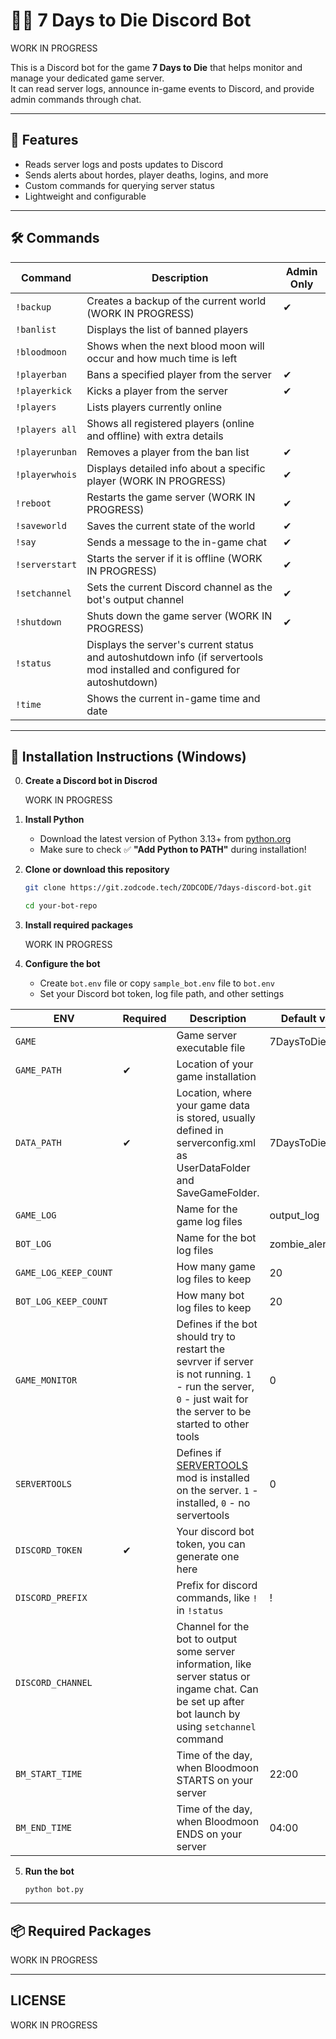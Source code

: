 # 🧟‍♂️ 7 Days to Die Discord Bot

   WORK IN PROGRESS

This is a Discord bot for the game **7 Days to Die** that helps monitor and manage your dedicated game server.  
It can read server logs, announce in-game events to Discord, and provide admin commands through chat.

---

## 📜 Features

- Reads server logs and posts updates to Discord
- Sends alerts about hordes, player deaths, logins, and more
- Custom commands for querying server status
- Lightweight and configurable

---

## 🛠️ Commands


| Command             | Description                                                                                   | Admin Only |
|---------------------|-----------------------------------------------------------------------------------------------|------------|
| <code>!backup</code>        | Creates a backup of the current world (WORK IN PROGRESS)                                         | ✔          |
| <code>!banlist</code>       | Displays the list of banned players                                                              |            |
| <code>!bloodmoon</code>     | Shows when the next blood moon will occur and how much time is left                             |            |
| <code>!playerban</code>     | Bans a specified player from the server                                                          | ✔          |
| <code>!playerkick</code>    | Kicks a player from the server                                                                   | ✔          |
| <code>!players</code>       | Lists players currently online                                                                   |            |
| <code>!players&nbsp;all</code> | Shows all registered players (online and offline) with extra details                          |            |
| <code>!playerunban</code>   | Removes a player from the ban list                                                               | ✔          |
| <code>!playerwhois</code>   | Displays detailed info about a specific player (WORK IN PROGRESS)                                | ✔          |
| <code>!reboot</code>        | Restarts the game server (WORK IN PROGRESS)                                                      | ✔          |
| <code>!saveworld</code>     | Saves the current state of the world                                                             | ✔          |
| <code>!say</code>           | Sends a message to the in-game chat                                                              | ✔          |
| <code>!serverstart</code>   | Starts the server if it is offline (WORK IN PROGRESS)                                            | ✔          |
| <code>!setchannel</code>    | Sets the current Discord channel as the bot's output channel                                     | ✔          |
| <code>!shutdown</code>      | Shuts down the game server (WORK IN PROGRESS)                                                    | ✔          |
| <code>!status</code>        | Displays the server's current status and autoshutdown info (if servertools mod installed and configured for autoshutdown) |            |
| <code>!time</code>          | Shows the current in-game time and date                                                         |            |

---

## 🧪 Installation Instructions (Windows)

0. **Create a Discord bot in Discrod**

   WORK IN PROGRESS

1. **Install Python**

   - Download the latest version of Python 3.13+ from [python.org](https://www.python.org/downloads/windows/)
   - Make sure to check ✅ **"Add Python to PATH"** during installation!

2. **Clone or download this repository**

   ```bash
   git clone https://git.zodcode.tech/ZODCODE/7days-discord-bot.git
    ```
     ```bash
   cd your-bot-repo
   ```

3. **Install required packages**

   WORK IN PROGRESS

4. **Configure the bot**

   - Create `bot.env` file or copy `sample_bot.env` file to `bot.env`
   - Set your Discord bot token, log file path, and other settings

| ENV | Required | Description | Default value |
|--------|-----|-------------|------|
| `GAME` | | Game server executable file | 7DaysToDieServer |
| `GAME_PATH` | ✔ | Location of your game installation | |
| `DATA_PATH` | ✔ | Location, where your game data is stored, usually defined in serverconfig.xml as UserDataFolder and SaveGameFolder. | 7DaysToDieServer |
| `GAME_LOG` | | Name for the game log files | output_log |
| `BOT_LOG` | | Name for the bot log files | zombie_alert |
| `GAME_LOG_KEEP_COUNT` | | How many game log files to keep | 20 |
| `BOT_LOG_KEEP_COUNT` | | How many bot log files to keep | 20 |
| `GAME_MONITOR` | | Defines if the bot should try to restart the sevrver if server is not running. `1` - run the server, `0` - just wait for the server to be started to other tools | 0 |
| `SERVERTOOLS` | | Defines if [SERVERTOOLS](https://bitbucket.org/obsessive-coder/sevendaystodie-servertools/src/core/) mod is installed on the server. `1` - installed, `0` - no servertools | 0 |
| `DISCORD_TOKEN` | ✔ | Your discord bot token, you can generate one here | |
| `DISCORD_PREFIX` | | Prefix for discord commands, like `!` in `!status` | ! |
| `DISCORD_CHANNEL` | | Channel for the bot to output some server information, like server status or ingame chat. Can be set up after bot launch by using `setchannel` command | |
| `BM_START_TIME` | | Time of the day, when Bloodmoon STARTS on your server | 22:00 |
| `BM_END_TIME` | | Time of the day, when Bloodmoon ENDS on your server | 04:00 |

5. **Run the bot**

   ```python bot.py```

---

## 📦 Required Packages

   WORK IN PROGRESS

---

## LICENSE

   WORK IN PROGRESS


